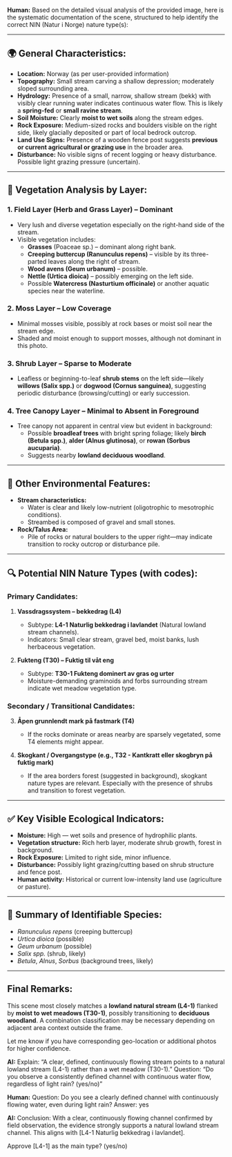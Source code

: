**Human:** Based on the detailed visual analysis of the provided image, here is the systematic documentation of the scene, structured to help identify the correct NIN (Natur i Norge) nature type(s):

---

## 🌍 **General Characteristics:**
- **Location:** Norway (as per user-provided information)
- **Topography:** Small stream carving a shallow depression; moderately sloped surrounding area.
- **Hydrology:** Presence of a small, narrow, shallow stream (bekk) with visibly clear running water indicates continuous water flow. This is likely a **spring-fed** or **small ravine stream**.
- **Soil Moisture:** Clearly **moist to wet soils** along the stream edges.
- **Rock Exposure:** Medium-sized rocks and boulders visible on the right side, likely glacially deposited or part of local bedrock outcrop.
- **Land Use Signs:** Presence of a wooden fence post suggests **previous or current agricultural or grazing use** in the broader area.
- **Disturbance:** No visible signs of recent logging or heavy disturbance. Possible light grazing pressure (uncertain).

---

## 🌿 **Vegetation Analysis by Layer:**

### **1. Field Layer (Herb and Grass Layer)** – **Dominant**
- Very lush and diverse vegetation especially on the right-hand side of the stream.
- Visible vegetation includes:
  - **Grasses** (Poaceae sp.) – dominant along right bank.
  - **Creeping buttercup (Ranunculus repens)** – visible by its three-parted leaves along the right of stream.
  - **Wood avens (Geum urbanum)** – possible.
  - **Nettle (Urtica dioica)** – possibly emerging on the left side.
  - Possible **Watercress (Nasturtium officinale)** or another aquatic species near the waterline.

### **2. Moss Layer** – **Low Coverage**
- Minimal mosses visible, possibly at rock bases or moist soil near the stream edge.
- Shaded and moist enough to support mosses, although not dominant in this photo.

### **3. Shrub Layer** – **Sparse to Moderate**
- Leafless or beginning-to-leaf **shrub stems** on the left side—likely **willows (Salix spp.)** or **dogwood (Cornus sanguinea)**, suggesting periodic disturbance (browsing/cutting) or early succession.

### **4. Tree Canopy Layer** – **Minimal to Absent in Foreground**
- Tree canopy not apparent in central view but evident in background:
  - Possible **broadleaf trees** with bright spring foliage; likely **birch (Betula spp.)**, **alder (Alnus glutinosa)**, or **rowan (Sorbus aucuparia)**.
  - Suggests nearby **lowland deciduous woodland**.

---

## 🍄 **Other Environmental Features:**
- **Stream characteristics:**
  - Water is clear and likely low-nutrient (oligotrophic to mesotrophic conditions).
  - Streambed is composed of gravel and small stones.
- **Rock/Talus Area:**
  - Pile of rocks or natural boulders to the upper right—may indicate transition to rocky outcrop or disturbance pile.

---

## 🔍 **Potential NIN Nature Types (with codes):**

### Primary Candidates:
1. **Vassdragssystem – bekkedrag (L4)**
   - Subtype: **L4-1 Naturlig bekkedrag i lavlandet** (Natural lowland stream channels).
   - Indicators: Small clear stream, gravel bed, moist banks, lush herbaceous vegetation.

2. **Fukteng (T30) – Fuktig til våt eng**
   - Subtype: **T30-1 Fukteng dominert av gras og urter**
   - Moisture-demanding graminoids and forbs surrounding stream indicate wet meadow vegetation type.

### Secondary / Transitional Candidates:
3. **Åpen grunnlendt mark på fastmark (T4)**
   - If the rocks dominate or areas nearby are sparsely vegetated, some T4 elements might appear.
   
4. **Skogkant / Overgangstype (e.g., T32 - Kantkratt eller skogbryn på fuktig mark)**
   - If the area borders forest (suggested in background), skogkant nature types are relevant. Especially with the presence of shrubs and transition to forest vegetation.

---

## ✅ **Key Visible Ecological Indicators:**
- **Moisture:** High — wet soils and presence of hydrophilic plants.
- **Vegetation structure:** Rich herb layer, moderate shrub growth, forest in background.
- **Rock Exposure:** Limited to right side, minor influence.
- **Disturbance:** Possibly light grazing/cutting based on shrub structure and fence post.
- **Human activity:** Historical or current low-intensity land use (agriculture or pasture).

---

## 📸 **Summary of Identifiable Species:**
- *Ranunculus repens* (creeping buttercup)
- *Urtica dioica* (possible)
- *Geum urbanum* (possible)
- *Salix spp.* (shrub, likely)
- *Betula*, *Alnus*, *Sorbus* (background trees, likely)

---

## Final Remarks:
This scene most closely matches a **lowland natural stream (L4-1)** flanked by **moist to wet meadows (T30-1)**, possibly transitioning to **deciduous woodland**. A combination classification may be necessary depending on adjacent area context outside the frame.

Let me know if you have corresponding geo-location or additional photos for higher confidence.

**AI:** Explain: “A clear, defined, continuously flowing stream points to a natural lowland stream (L4-1) rather than a wet meadow (T30-1).”
Question: “Do you observe a consistently defined channel with continuous water flow, regardless of light rain? (yes/no)”

**Human:** Question: Do you see a clearly defined channel with continuously flowing water, even during light rain? 
Answer: yes

**AI:** Conclusion: With a clear, continuously flowing channel confirmed by field observation, the evidence strongly supports a natural lowland stream channel. This aligns with [L4-1 Naturlig bekkedrag i lavlandet]. 

Approve [L4-1] as the main type? (yes/no)
